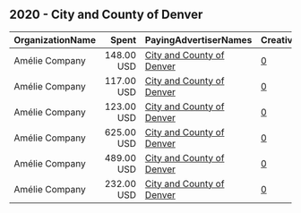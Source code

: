 ## 2020 - City and County of Denver 
|OrganizationName|Spent|PayingAdvertiserNames|CreativeUrls|Impressions|Genders|AgeBrackets|CountryCodes|BillingAddresses|CandidateBallotInformation|
|:---|---:|:---|:---|---:|:---|:---|:---|:---|:---|
|Amélie Company|148.00 USD|[City and County of Denver](2020/City_and_County_of_Denver.md)|[0](https://www.snap.com/political-ads/asset/ce24bcb0185efdf2ea0558cc3716dafe66d4008eec2669a2891500773c6e59f4?mediaType=mp4)|110,264||20-|united states|"201 W Colfax Ave,Denver,80202,US"||
|Amélie Company|117.00 USD|[City and County of Denver](2020/City_and_County_of_Denver.md)|[0](https://www.snap.com/political-ads/asset/5cecd9ff7b969c7a9461f31fbbbb18499c12bb1cec9030fcd3585a55b19656c8?mediaType=mp4)|53,161||20-|united states|"201 W Colfax Ave,Denver,80202,US"||
|Amélie Company|123.00 USD|[City and County of Denver](2020/City_and_County_of_Denver.md)|[0](https://www.snap.com/political-ads/asset/c62d78c14d10ace175fa03b16ab593be952ff60afaad7212541da70edbe08343?mediaType=mp4)|72,322||20-|united states|"201 W Colfax Ave,Denver,80202,US"||
|Amélie Company|625.00 USD|[City and County of Denver](2020/City_and_County_of_Denver.md)|[0](https://www.snap.com/political-ads/asset/ed21677c1fa3438af351e2c4beed63dec097780900747dcb96d201a0387a8164?mediaType=mp4)|315,377||18-|united states|"201 W Colfax Ave,Denver,80202,US"||
|Amélie Company|489.00 USD|[City and County of Denver](2020/City_and_County_of_Denver.md)|[0](https://www.snap.com/political-ads/asset/40cbd80b2e9402710d92c297152cf9cbe9ce43ae13293866fc609868ef10bbe1?mediaType=mp4)|200,731||18-|united states|"201 W Colfax Ave,Denver,80202,US"||
|Amélie Company|232.00 USD|[City and County of Denver](2020/City_and_County_of_Denver.md)|[0](https://www.snap.com/political-ads/asset/b2e62b1cda45724c75d58409b1d296efdc35b200ce13534bd9e923255393ea8e?mediaType=mp4)|93,567||20-|united states|"201 W Colfax Ave,Denver,80202,US"||
